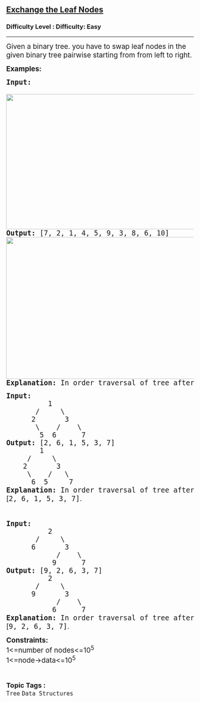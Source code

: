 <h2><a href="https://www.geeksforgeeks.org/problems/exchange-the-leaf-nodes/1?page=3&category=Tree&difficulty=Easy&sortBy=submissions">Exchange the Leaf Nodes</a></h2><h3>Difficulty Level : Difficulty: Easy</h3><hr><div class="problems_problem_content__Xm_eO"><p><span style="font-size: 14pt;">Given a binary tree. you have to swap leaf nodes in the given binary tree pairwise starting from from left to right.</span></p>
<p><span style="font-size: 14pt;"><strong>Examples:</strong></span></p>
<pre><span style="font-size: 14pt;"><strong>Input:</strong> 

<img style="height: 363px; width: 583px;" src="https://contribute.geeksforgeeks.org/wp-content/uploads/swap1.png" alt="">
<strong>Output:</strong> [7, 2, 1, 4, 5, 9, 3, 8, 6, 10]&nbsp;
<img style="height: 381px; width: 602px;" src="https://contribute.geeksforgeeks.org/wp-content/uploads/swap2.png" alt="">
<strong>Explanation: </strong>In order traversal of tree after swapping nodes is [7, 2, 1, 4, 5, 9, 3, 8, 6, 10].</span></pre>
<pre><span style="font-size: 14pt;"><strong>Input: </strong>
          1
       /     \
      2       3
       \    /    \
        5  6      7
<strong>Output:</strong> [2, 6, 1, 5, 3, 7]
        1
     /     \
    2       3
     \    /   \
      6  5     7 <br><strong>Explanation:&nbsp;</strong>In order traversal of tree after swapping nodes is<span style="font-family: -apple-system, BlinkMacSystemFont, 'Segoe UI', Roboto, Oxygen, Ubuntu, Cantarell, 'Open Sans', 'Helvetica Neue', sans-serif; white-space: normal;">&nbsp;[</span>2, 6, 1, 5, 3, 7]<span style="font-family: -apple-system, BlinkMacSystemFont, 'Segoe UI', Roboto, Oxygen, Ubuntu, Cantarell, 'Open Sans', 'Helvetica Neue', sans-serif; white-space: normal;">.</span></span></pre>
<p>&nbsp;</p>
<pre><span style="font-size: 14pt;"><strong>Input: </strong>
          2
       /     \
      6       3
            /    \
           9      7<br><strong>Output:</strong> [9, 2, 6, 3, 7]<br></span><span style="font-size: 14pt;">          2
       /     \
      9       3
            /    \
           6      7<br></span><span style="font-size: 14pt;"><strong>Explanation:&nbsp;</strong>In order traversal of tree after swapping nodes is<span style="font-family: -apple-system, BlinkMacSystemFont, 'Segoe UI', Roboto, Oxygen, Ubuntu, Cantarell, 'Open Sans', 'Helvetica Neue', sans-serif; white-space: normal;">&nbsp;[</span>9, 2, 6, 3, 7]<span style="font-family: -apple-system, BlinkMacSystemFont, 'Segoe UI', Roboto, Oxygen, Ubuntu, Cantarell, 'Open Sans', 'Helvetica Neue', sans-serif; white-space: normal;">.</span></span></pre>
<p><span style="font-size: 14pt;"><strong>Constraints:</strong><br>1&lt;=number of nodes&lt;=10<sup>5</sup><br>1&lt;=node-&gt;data&lt;=10<sup>5</sup></span></p></div><br><p><span style=font-size:18px><strong>Topic Tags : </strong><br><code>Tree</code>&nbsp;<code>Data Structures</code>&nbsp;